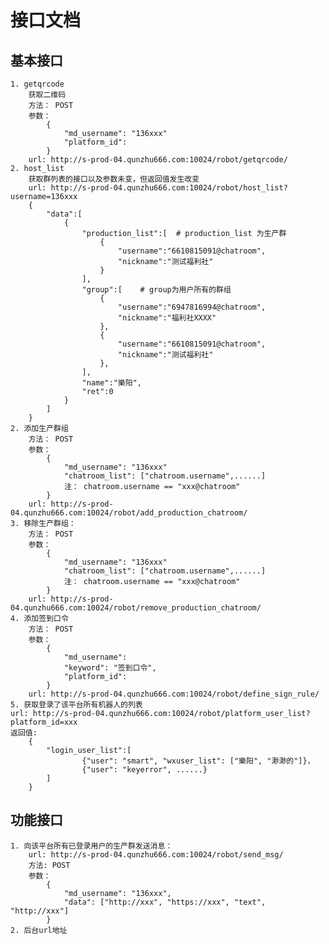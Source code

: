 # 接口文档


## 基本接口

    1. getqrcode
        获取二维码
        方法： POST
        参数： 
            {
                "md_username": "136xxx"
                "platform_id":
            }
        url: http://s-prod-04.qunzhu666.com:10024/robot/getqrcode/
    2. host_list
        获取群列表的接口以及参数未变，但返回值发生改变
        url: http://s-prod-04.qunzhu666.com:10024/robot/host_list?username=136xxx
        {
            "data":[
                {
                    "production_list":[  # production_list 为生产群
                        {
                            "username":"6610815091@chatroom",
                            "nickname":"测试福利社"
                        }
                    ],
                    "group":[    # group为用户所有的群组
                        {
                            "username":"6947816994@chatroom",
                            "nickname":"福利社XXXX"
                        },
                        {
                            "username":"6610815091@chatroom",
                            "nickname":"测试福利社"
                        },
                    ],
                    "name":"樂阳",
                    "ret":0
                }
            ]
        }
    2. 添加生产群组
        方法： POST
        参数：
            {
                "md_username": "136xxx"
                "chatroom_list": ["chatroom.username",......]
                注： chatroom.username == "xxx@chatroom"
            }
        url: http://s-prod-04.qunzhu666.com:10024/robot/add_production_chatroom/
    3. 移除生产群组：
        方法： POST
        参数：
            {
                "md_username": "136xxx"
                "chatroom_list": ["chatroom.username",......]
                注： chatroom.username == "xxx@chatroom"
            }
        url: http://s-prod-04.qunzhu666.com:10024/robot/remove_production_chatroom/
    4. 添加签到口令
        方法： POST
        参数：
            {
                "md_username": 
                "keyword": "签到口令",
                "platform_id": 
            }
        url: http://s-prod-04.qunzhu666.com:10024/robot/define_sign_rule/
    5. 获取登录了该平台所有机器人的列表
    url: http://s-prod-04.qunzhu666.com:10024/robot/platform_user_list?platform_id=xxx
    返回值: 
        {
            "login_user_list":[
                    {"user": "smart", "wxuser_list": ["樂阳", "渺渺的"]}，
                    {"user": "keyerror", ......}
            ]
        }

## 功能接口

    1. 向该平台所有已登录用户的生产群发送消息：
        url: http://s-prod-04.qunzhu666.com:10024/robot/send_msg/
        方法: POST
        参数： 
            {
                "md_username": "136xxx",
                "data": ["http://xxx", "https://xxx", "text", "http://xxx"]
            }
    2. 后台url地址
